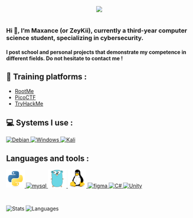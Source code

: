 <div id="header" align="center">
  <img align="center" src="https://media3.giphy.com/media/v1.Y2lkPTc5MGI3NjExZjJsdXhncHAycmg0aG43N3ltajF1Mm1mZ2s0azd0cmdodTNkeWthNCZlcD12MV9pbnRlcm5hbF9naWZfYnlfaWQmY3Q9Zw/fCwP577leP6zwLLtB8/giphy.gif"/>
</div>

<br>

### Hi 👋, I’m Maxance (or ZeyKii), currently a third-year computer science student, specializing in cybersecurity.

#### I post school and personal projects that demonstrate my competence in different fields. Do not hesitate to contact me !

## 🎯 Training platforms :

- [RootMe](https://www.root-me.org/ZeyKii)
- [PicoCTF](https://play.picoctf.org/users/ZeyKii)
- [TryHackMe](https://tryhackme.com/r/p/ZeyKii)

## 💻 Systems I use :

<p dir="auto">
  <a target="_blank" rel="noopener noreferrer nofollow" href="https://www.debian.org/index.fr.html"><img src="https://img.shields.io/badge/Debian-A81D33?style=for-the-badge&logo=debian&logoColor=white" alt="Debian" style="max-width: 100%;">
  </a>
  <a target="_blank" rel="noopener noreferrer nofollow" href="https://www.microsoft.com/fr-fr/windows?r=1"><img src="https://img.shields.io/badge/Windows-0078D6?style=for-the-badge&logo=windows&logoColor=white" alt="Windows" style="max-width: 100%;">
  </a>
  <a target="_blank" rel="noopener noreferrer nofollow" href="https://www.kali.org/"><img src="https://img.shields.io/badge/Kali_Linux-557C94?style=for-the-badge&logo=kali-linux&logoColor=white" alt="Kali" style="max-width: 100%;">
  </a>
</p>

## Languages and tools :

<a href="https://www.python.org" target="_blank" rel="noreferrer"> <img src="https://raw.githubusercontent.com/devicons/devicon/master/icons/python/python-original.svg" alt="python" width="50" height="50">
</a>
<a href="https://www.mysql.com/fr/" target="_blank" rel="noreferrer"> <img src="https://user-images.githubusercontent.com/25181517/183896128-ec99105a-ec1a-4d85-b08b-1aa1620b2046.png" alt="mysql" width="50" height="50"/>
</a>
<a href="https://golang.org" target="_blank" rel="noreferrer"> <img src="https://raw.githubusercontent.com/devicons/devicon/master/icons/go/go-original.svg" alt="go" width="50" height="50"/>
</a>
<a href="https://www.linux.org/" target="_blank" rel="noreferrer"> <img src="https://raw.githubusercontent.com/devicons/devicon/master/icons/linux/linux-original.svg" alt="linux" width="50" height="50"/>
</a>
<a href="https://www.figma.com/" target="figma" rel="noreferrer"> <img src="https://user-images.githubusercontent.com/25181517/189715289-df3ee512-6eca-463f-a0f4-c10d94a06b2f.png" alt="figma" width="50" height="50"/>
</a>
<a href="https://learn.microsoft.com/fr-fr/dotnet/csharp/tour-of-csharp/" target="C#" rel="noreferrer"> <img src="https://user-images.githubusercontent.com/25181517/121405384-444d7300-c95d-11eb-959f-913020d3bf90.png" alt="C#" width="50" height="50"/>
</a>
<a href="https://unity.com/fr" target="Unity" rel="noreferrer"> <img src="https://user-images.githubusercontent.com/25181517/193427941-9437dbbe-376f-40dc-9573-0ef5c02a26a7.png" alt="Unity" width="50" height="50"/>
</a>

<br>

![Stats](https://github-readme-stats.vercel.app/api?username=zeykii&theme=jolly)  ![Languages](https://github-readme-stats.vercel.app/api/top-langs/?username=zeykii&theme=jolly)
